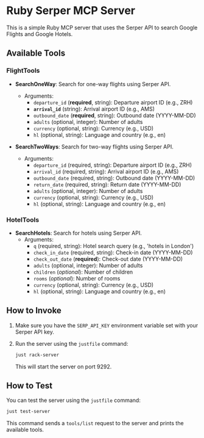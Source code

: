 # Ruby Serper MCP Server

This is a simple Ruby MCP server that uses the Serper API to search Google Flights and Google Hotels.

## Available Tools

### FlightTools

*   **SearchOneWay**: Search for one-way flights using Serper API.
    *   Arguments:
        *   `departure_id` (**required**, string): Departure airport ID (e.g., ZRH)
        *   **`arrival_id`** (string): Arrival airport ID (e.g., AMS)
        *   `outbound_date` (**required**, string): Outbound date (YYYY-MM-DD)
        *   `adults` (optional, integer): Number of adults
        *   `currency` (optional, string): Currency (e.g., USD)
        *   `hl` (optional, string): Language and country (e.g., en)

*   **SearchTwoWays**: Search for two-way flights using Serper API.
    *   Arguments:
        *   `departure_id` (required, string): Departure airport ID (e.g., ZRH)
        *   `arrival_id` (required, string): Arrival airport ID (e.g., AMS)
        *   `outbound_date` (required, string): Outbound date (YYYY-MM-DD)
        *   `return_date` (required, string): Return date (YYYY-MM-DD)
        *   `adults` (optional, integer): Number of adults
        *   `currency` (optional, string): Currency (e.g., USD)
        *   `hl` (optional, string): Language and country (e.g., en)

### HotelTools

*   **SearchHotels**: Search for hotels using Serper API.
    *   Arguments:
        *   `q` (required, string): Hotel search query (e.g., 'hotels in London')
        *   `check_in_date` (required, string): Check-in date (YYYY-MM-DD)
        *   `check_out_date` (**required**): Check-out date (YYYY-MM-DD)
        *   `adults` (optional, integer): Number of adults
        *   `children` (*optional*): Number of children
        *   `rooms` (*optional*): Number of rooms
        *   `currency` (optional, string): Currency (e.g., USD)
        *   `hl` (optional, string): Language and country (e.g., en)

## How to Invoke

1.  Make sure you have the `SERP_API_KEY` environment variable set with your Serper API key.
2.  Run the server using the `justfile` command:

    ```bash
    just rack-server
    ```

    This will start the server on port 9292.

## How to Test

You can test the server using the `justfile` command:

```bash
just test-server
```

This command sends a `tools/list` request to the server and prints the available tools.
